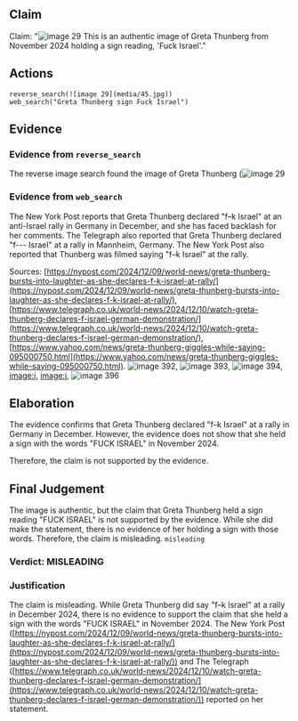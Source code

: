 ## Claim
Claim: "![image 29](media/45.jpg) This is an authentic image of Greta Thunberg from November 2024 holding a sign reading, 'Fuck Israel'."

## Actions
```
reverse_search(![image 29](media/45.jpg))
web_search("Greta Thunberg sign Fuck Israel")
```

## Evidence
### Evidence from `reverse_search`
The reverse image search found the image of Greta Thunberg (![image 29](media/45.jpg)

### Evidence from `web_search`
The New York Post reports that Greta Thunberg declared "f–k Israel" at an anti-Israel rally in Germany in December, and she has faced backlash for her comments. The Telegraph also reported that Greta Thunberg declared "f--- Israel" at a rally in Mannheim, Germany. The New York Post also reported that Thunberg was filmed saying "f–k Israel" at the rally.

Sources: [https://nypost.com/2024/12/09/world-news/greta-thunberg-bursts-into-laughter-as-she-declares-f-k-israel-at-rally/](https://nypost.com/2024/12/09/world-news/greta-thunberg-bursts-into-laughter-as-she-declares-f-k-israel-at-rally/), [https://www.telegraph.co.uk/world-news/2024/12/10/watch-greta-thunberg-declares-f-israel-german-demonstration/](https://www.telegraph.co.uk/world-news/2024/12/10/watch-greta-thunberg-declares-f-israel-german-demonstration/), [https://www.yahoo.com/news/greta-thunberg-giggles-while-saying-095000750.html](https://www.yahoo.com/news/greta-thunberg-giggles-while-saying-095000750.html). ![image 392](media/2025-07-18_13-43-1752846185-389823.jpg), ![image 393](media/2025-07-18_13-43-1752846187-063198.jpg), ![image 394](media/2025-07-18_13-43-1752846189-584061.jpg), <image:i>, <image:j>, ![image 396](media/2025-07-18_13-43-1752846195-195779.jpg)


## Elaboration
The evidence confirms that Greta Thunberg declared "f–k Israel" at a rally in Germany in December. However, the evidence does not show that she held a sign with the words "FUCK ISRAEL" in November 2024.

Therefore, the claim is not supported by the evidence.


## Final Judgement
The image is authentic, but the claim that Greta Thunberg held a sign reading "FUCK ISRAEL" is not supported by the evidence. While she did make the statement, there is no evidence of her holding a sign with those words. Therefore, the claim is misleading. `misleading`

### Verdict: MISLEADING

### Justification
The claim is misleading. While Greta Thunberg did say "f–k Israel" at a rally in December 2024, there is no evidence to support the claim that she held a sign with the words "FUCK ISRAEL" in November 2024. The New York Post ([https://nypost.com/2024/12/09/world-news/greta-thunberg-bursts-into-laughter-as-she-declares-f-k-israel-at-rally/](https://nypost.com/2024/12/09/world-news/greta-thunberg-bursts-into-laughter-as-she-declares-f-k-israel-at-rally/)) and The Telegraph ([https://www.telegraph.co.uk/world-news/2024/12/10/watch-greta-thunberg-declares-f-israel-german-demonstration/](https://www.telegraph.co.uk/world-news/2024/12/10/watch-greta-thunberg-declares-f-israel-german-demonstration/)) reported on her statement.
